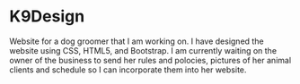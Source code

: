 # K9Design
Website for a dog groomer that I am working on. I have designed the website using CSS, HTML5, and Bootstrap. I am currently waiting on the owner of the business to send her rules and polocies, pictures of her animal clients and schedule so I can incorporate them into her website.
